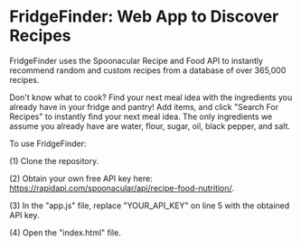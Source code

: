 # FridgeFinder: Web App to Discover Recipes

FridgeFinder uses the Spoonacular Recipe and Food API to instantly recommend random and custom recipes from a database of over 365,000 recipes.

Don't know what to cook? Find your next meal idea with the ingredients you already have in your fridge and pantry! Add items, and click "Search For Recipes" to instantly find your next meal idea. The only ingredients we assume you already have are water, flour, sugar, oil, black pepper, and salt.

To use FridgeFinder:

(1) Clone the repository.

(2) Obtain your own free API key here: https://rapidapi.com/spoonacular/api/recipe-food-nutrition/.

(3) In the "app.js" file, replace "YOUR_API_KEY" on line 5 with the obtained API key.

(4) Open the "index.html" file.



